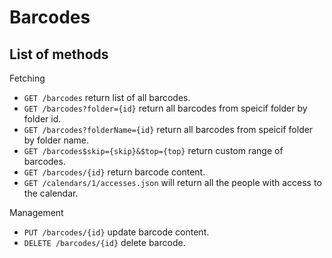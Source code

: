 Barcodes
==========

List of methods
-----------------

Fetching
* `GET /barcodes` return list of all barcodes.
* `GET /barcodes?folder={id}` return all barcodes from speicif folder by folder id.
* `GET /barcodes?folderName={id}` return all barcodes from speicif folder by folder name.
* `GET /barcodes$skip={skip}&$top={top}` return custom range of barcodes.
* `GET /barcodes/{id}` return barcode content.
* `GET /calendars/1/accesses.json` will return all the people with access to the calendar.

Management

* `PUT /barcodes/{id}` update barcode content.
* `DELETE /barcodes/{id}` delete barcode.
